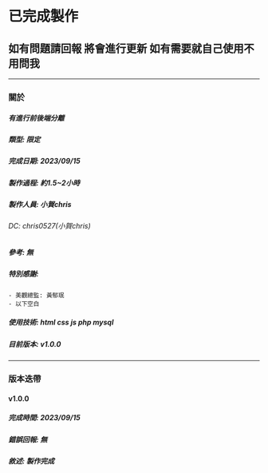 # **已完成製作**
## 如有問題請回報 將會進行更新 如有需要就自己使用不用問我

---

### 關於
##### **有**進行前後端分離
##### 類型: 限定
##### 完成日期: 2023/09/15
##### 製作過程: 約1.5~2小時
##### 製作人員: 小賀chris
###### DC: chris0527(小賀chris)
##### 參考: 無
##### 特別感謝:
    - 美觀總監: 黃郁珉
    - 以下空白
##### 使用技術: html css js php mysql
##### 目前版本: v1.0.0

---

### 版本迭帶
#### v1.0.0
##### 完成時間: 2023/09/15
##### 錯誤回報: 無
##### 敘述: 製作完成